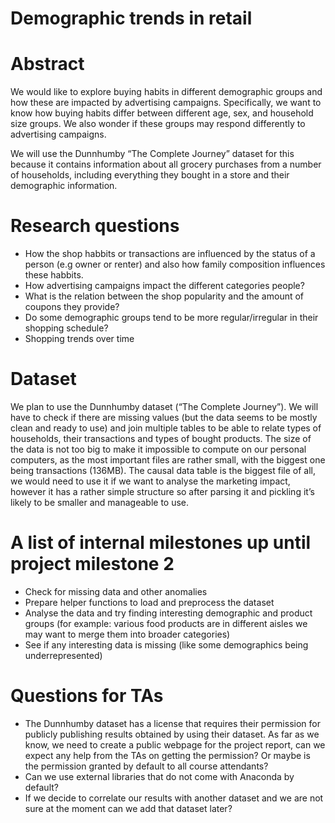 # Demographic trends in retail

# Abstract
We would like to explore buying habits in different demographic groups and how these are impacted by 
advertising campaigns. Specifically, we want to know how buying habits differ between different age, 
sex, and household size groups. We also wonder if these groups may respond differently to advertising 
campaigns.

We will use the Dunnhumby “The Complete Journey” dataset for this because it contains information 
about all grocery purchases from a number of households, including everything they bought in a store 
and their demographic information.


# Research questions

* How the shop habbits or transactions are influenced by the status of a person (e.g owner or renter) and also how family composition influences these habbits.
* How advertising campaigns impact the different categories people?
* What is the relation between the shop popularity and the amount of coupons they provide?
* Do some demographic groups tend to be more regular/irregular in their shopping schedule?
* Shopping trends over time 

# Dataset

We plan to use the Dunnhumby dataset (“The Complete Journey”). We will have to check if there are 
missing values (but the data seems to be mostly clean and ready to use) and join multiple tables 
to be able to relate types of households, their transactions and types of bought products.
The size of the data is not too big to make it impossible to compute on our personal computers, 
as the most important files are rather small, with the biggest one being transactions (136MB). 
The causal data table is the biggest file of all, we would need to use it if we want to analyse 
the marketing impact, however it has a rather simple structure so after parsing it and pickling 
it’s likely to be smaller and manageable to use.

# A list of internal milestones up until project milestone 2

* Check for missing data and other anomalies
* Prepare helper functions to load and preprocess the dataset
* Analyse the data and try finding interesting demographic and product groups 
(for example: various food products are in different aisles we may want to merge them into broader categories)
* See if any interesting data is missing (like some demographics being underrepresented)

# Questions for TAs

* The Dunnhumby dataset has a license that requires their permission for publicly publishing 
results obtained by using their dataset. As far as we know, we need to create a public webpage 
for the project report, can we expect any help from the TAs on getting the permission? Or maybe 
is the permission granted by default to all course attendants?
* Can we use external libraries that do not come with Anaconda by default?
* If we decide to correlate our results with another dataset and we are not sure at the moment 
can we add that dataset later?
